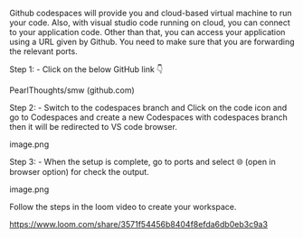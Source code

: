 Github codespaces will provide you and cloud-based virtual machine to run your code. Also, with visual studio code running on cloud, you can connect to your application code. Other than that, you can access your application using a URL given by Github. You need to make sure that you are forwarding the relevant ports.

Step 1: - Click on the below GitHub link 👇 

PearlThoughts/smw (github.com)



Step 2: - Switch to the codespaces branch and Click on the code icon and go to Codespaces and create a new Codespaces with codespaces branch then it will be redirected to VS code browser. 

image.png



Step 3: - When the setup is complete, go to ports and select 🌐 (open in browser option) for check the output.

image.png



Follow the steps in the loom video to create your workspace.

https://www.loom.com/share/3571f54456b8404f8efda6db0eb3c9a3

